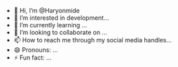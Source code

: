 - 👋 Hi, I’m @Haryonmide
- 👀 I’m interested in development...
- 🌱 I’m currently learning ...
- 💞️ I’m looking to collaborate on ...
- 📫 How to reach me through my social media handles...
- 😄 Pronouns: ...
- ⚡ Fun fact: ...

<!---
Haryonmide/Haryonmide is a ✨ special ✨ repository because its `README.md` (this file) appears on your GitHub profile.
You can click the Preview link to take a look at your changes.
--->
